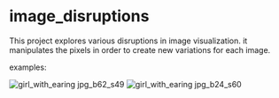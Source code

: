 # image_disruptions
This project explores various disruptions in image visualization. it manipulates the pixels in order to create new variations for each image.

examples:

![girl_with_earing jpg_b62_s49](https://github.com/user-attachments/assets/34d5bb34-c2e5-478d-9281-faf7d3bd3143)
![girl_with_earing jpg_b24_s60](https://github.com/user-attachments/assets/cfac1ef0-e146-429a-88d2-65a0671e0251)
